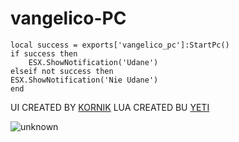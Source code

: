 # vangelico-PC

    local success = exports['vangelico_pc']:StartPc()
    if success then
        ESX.ShowNotification('Udane')
    elseif not success then
    ESX.ShowNotification('Nie Udane')
    end
    
 UI CREATED BY [KORNIK](https://github.com/KoRrNiK)
 LUA CREATED BU [YETI](https://github.com/yetinek)


![unknown](https://cdn.discordapp.com/attachments/978686779588759643/1041369117283844106/image.png)
